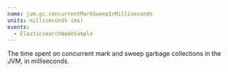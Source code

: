 ```yaml
---
name: jvm.gc.concurrentMarkSweepInMilliseconds
units: milliseconds (ms)
events:
  - ElasticsearchNodeSample
---
```


The time spent on concurrent mark and sweep garbage collections in the JVM, in milliseconds.
